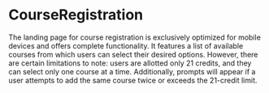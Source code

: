 # CourseRegistration

The landing page for course registration is exclusively optimized for mobile devices and offers complete functionality. It features a list of available courses from which users can select their desired options. However, there are certain limitations to note: users are allotted only 21 credits, and they can select only one course at a time. Additionally, prompts will appear if a user attempts to add the same course twice or exceeds the 21-credit limit.
